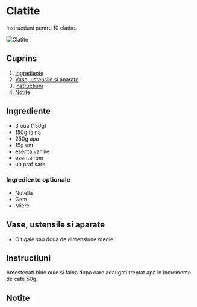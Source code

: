 # Clatite


Instructiuni pentru 10 clatite.

![Clatite](./clatite.jpg)

## Cuprins

1. [Ingrediente](#ingrediente)
2. [Vase, ustensile si aparate](#vase-ustensile-aparate)
3. [Instructiuni](#instructiuni)
4. [Notite](#notite)

<a id="ingrediente"></a>

## Ingrediente

- 3 oua (150g)
- 150g faina
- 250g apa
- 15g unt
- esenta vanilie
- esenta rom
- un praf sare

### Ingrediente optionale

- Nutella
- Gem
- Miere

<a id="vase-ustensile-aparate"></a>

## Vase, ustensile si aparate

- O tigaie sau doua de dimensiune medie.

<a id="instructiuni"></a>

## Instructiuni

Amestecati bine oule si faina dupa care adaugati treptat apa in incremente de cate 50g.

<a id="notite"></a>

## Notite

